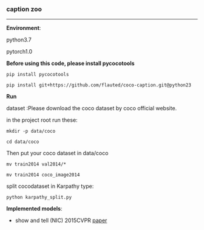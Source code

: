### caption zoo

---

**Environment**:

python3.7

pytorch1.0



**Before using this code, please install pycocotools**

```pip install pycocotools```

```pip install git+https://github.com/flauted/coco-caption.git@python23```



**Run**

dataset :Please download the coco dataset by coco official website.

 in the project root run these:

``` mkdir -p data/coco ```

```cd data/coco```

Then put your coco dataset in data/coco

```mv train2014 val2014/*```

```mv train2014 coco_image2014```

split cocodataset in Karpathy type:

```python karpathy_split.py```

**Implemented models**:

* show and tell (NIC) 2015CVPR  [paper](https://arxiv.org/abs/1411.4555v2) 

